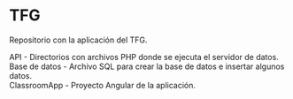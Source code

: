# TFG
Repositorio con la aplicación del TFG.  

API - Directorios con archivos PHP donde se ejecuta el servidor de datos.  
Base de datos - Archivo SQL para crear la base de datos e insertar algunos datos.  
ClassroomApp - Proyecto Angular de la aplicación.  

